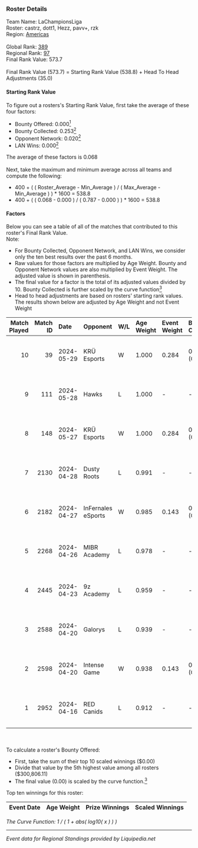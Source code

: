 ### Roster Details<br />
Team Name: LaChampionsLiga<br />
Roster: castrz, dott1, Hezz, pavv+, rzk<br />
Region: [Americas]( ../standings_americas.md)<br />
<br />
Global Rank: [389](../standings_global.md)<br />
Regional Rank: [97]( ../standings_americas.md)<br />
Final Rank Value:  573.7<br />
<br />
Final Rank Value (573.7) = Starting Rank Value (538.8) + Head To Head Adjustments (35.0)<br />

#### Starting Rank Value<br />
To figure out a rosters's Starting Rank Value, first take the average of these four factors:<br />
- Bounty Offered: 0.000[<sup>1</sup>](#table2)
- Bounty Collected: 0.253[<sup>2</sup>](#table1)
- Opponent Network: 0.020[<sup>2</sup>](#table1)
- LAN Wins: 0.000[<sup>2</sup>](#table1)

The average of these factors is 0.068<br />
<br />
Next, take the maximum and minimum average across all teams and compute the following:<br />
- 400 + ( ( Roster_Average - Min_Average ) / ( Max_Average - Min_Average ) ) * 1600 = 538.8
- 400 + ( ( 0.068 - 0.000 ) / ( 0.787 - 0.000 ) ) * 1600 = 538.8


#### Factors<br />
Below you can see a table of all of the matches that contributed to this roster's Final Rank Value.<br />
Note:<br />

- For Bounty Collected, Opponent Network, and LAN Wins, we consider only the ten best results over the past 6 months.
- Raw values for those factors are multiplied by Age Weight. Bounty and Opponent Network values are also multiplied by Event Weight. The adjusted value is shown in parenthesis.
- The final value for a factor is the total of its adjusted values divided by 10. Bounty Collected is further scaled by the curve function[<sup>3</sup>](#curveFunction)
- Head to head adjustments are based on rosters' starting rank values. The results shown below are adjusted by Age Weight and not Event Weight
<span id="table1"></span><br />


| Match Played | Match ID | Date       | Opponent           | W/L | Age Weight | Event Weight | Bounty Collected | Opponent Network | LAN Wins  | H2H Adj. | Roster                              |
| -: | -: | :- | :- | :- | :- | :- | :- | :- | :- | -: | :- |
|           10 |       39 | 2024-05-29 | KRÜ Esports        | W   | 1.000      | 0.284        | 0.019 (0.005)    | 0.272 (0.077)    | 0 (0.000) |    24.71 | castrz, dott1, Hezz, pavv+, rzk     |
|            9 |      111 | 2024-05-28 | Hawks              | L   | 1.000      | -            | -                | -                | -         |   -10.74 | castrz, dott1, Hezz, pavv+, rzk     |
|            8 |      148 | 2024-05-27 | KRÜ Esports        | W   | 1.000      | 0.284        | 0.019 (0.005)    | 0.272 (0.077)    | 0 (0.000) |    25.63 | castrz, dott1, Hezz, pavv+, rzk     |
|            7 |     2130 | 2024-04-28 | Dusty Roots        | L   | 0.991      | -            | -                | -                | -         |    -9.72 | castrz, dott1, Hezz, ivanzinho, rzk |
|            6 |     2182 | 2024-04-27 | InFernales eSports | W   | 0.985      | 0.143        | 0.000 (0.000)    | 0.000 (0.000)    | 0 (0.000) |     9.58 | castrz, dott1, Hezz, ivanzinho, rzk |
|            5 |     2268 | 2024-04-26 | MIBR Academy       | L   | 0.978      | -            | -                | -                | -         |    -7.96 | castrz, dott1, Hezz, ivanzinho, rzk |
|            4 |     2445 | 2024-04-23 | 9z Academy         | L   | 0.959      | -            | -                | -                | -         |   -12.06 | castrz, dott1, Hezz, ivanzinho, rzk |
|            3 |     2588 | 2024-04-20 | Galorys            | L   | 0.939      | -            | -                | -                | -         |    -4.36 | castrz, dott1, Hezz, ivanzinho, rzk |
|            2 |     2598 | 2024-04-20 | Intense Game       | W   | 0.938      | 0.143        | 0.003 (0.000)    | 0.334 (0.045)    | 0 (0.000) |    21.58 | castrz, dott1, Hezz, ivanzinho, rzk |
|            1 |     2952 | 2024-04-16 | RED Canids         | L   | 0.912      | -            | -                | -                | -         |    -1.69 | castrz, dott1, Hezz, ivanzinho, rzk |

<br />
<span id="table2"></span><br />
To calculate a roster's Bounty Offered:<br />

- First, take the sum of their top 10 scaled winnings ($0.00)
- Divide that value by the 5th highest value among all rosters ($300,806.11)
- The final value (0.00) is scaled by the curve function.[<sup>3</sup>](#curveFunction)

Top ten winnings for this roster:<br />

| Event Date | Age Weight | Prize Winnings | Scaled Winnings |
| :- | -: | :- | :- |


<span id="curveFunction"></span>_The Curve Function: 1 / ( 1 + abs( log10( x ) ) )_<br />

---
_Event data for Regional Standings provided by Liquipedia.net_<br />
